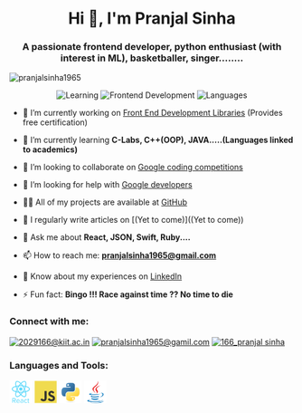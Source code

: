 <h1 align="center">Hi 👋, I'm Pranjal Sinha</h1>
<h3 align="center">A passionate frontend developer, python enthusiast (with interest in ML), basketballer, singer........</h3>

<p align="left"> 
  <img src="https://komarev.com/ghpvc/?username=pranjalsinha1965&label=Profile%20views&color=0e75b6&style=flat" alt="pranjalsinha1965" />
</p>

<!-- Your badges -->
<p align="center">
  <img src="https://img.shields.io/badge/Status-Learning-brightgreen" alt="Learning">
  <img src="https://img.shields.io/badge/Focus-Frontend%20Development-blue" alt="Frontend Development">
  <img src="https://img.shields.io/badge/Languages-C--Labs%2C%20C%2B%2B%2C%20Java-ff69b4" alt="Languages">
</p>

<!-- Your current activities and interests -->
- 🔭 I’m currently working on [Front End Development Libraries](https://www.freecodecamp.org/learn/front-end-development-libraries/) (Provides free certification)

- 🌱 I’m currently learning **C-Labs, C++(OOP), JAVA.....(Languages linked to academics)**

- 👯 I’m looking to collaborate on [Google coding competitions](https://codingcompetitions.withgoogle.com/)

- 🤝 I’m looking for help with [Google developers](https://developers.google.com/learn?skill=introductory)

- 👨‍💻 All of my projects are available at [GitHub](https://github.com/pranjalsinha1965)

- 📝 I regularly write articles on [(Yet to come)]((Yet to come))

- 💬 Ask me about **React, JSON, Swift, Ruby....**

- 📫 How to reach me: **pranjalsinha1965@gmail.com**

- 📄 Know about my experiences on [LinkedIn](https://www.linkedin.com/in/pranjal-sinha-9b2137225/)

- ⚡ Fun fact: **Bingo !!! Race against time ?? No time to die**

<!-- Your social links -->
<h3 align="left">Connect with me:</h3>
<p align="left">
  <a href="https://codepen.io/2029166@kiit.ac.in" target="blank"><img align="center" src="https://raw.githubusercontent.com/rahuldkjain/github-profile-readme-generator/master/src/images/icons/Social/codepen.svg" alt="2029166@kiit.ac.in" height="30" width="40" /></a>
  <a href="https://linkedin.com/in/pranjalsinha1965@gamil.com" target="blank"><img align="center" src="https://raw.githubusercontent.com/rahuldkjain/github-profile-readme-generator/master/src/images/icons/Social/linked-in-alt.svg" alt="pranjalsinha1965@gamil.com" height="30" width="40" /></a>
  <a href="https://stackoverflow.com/users/166_pranjal sinha" target="blank"><img align="center" src="https://raw.githubusercontent.com/rahuldkjain/github-profile-readme-generator/master/src/images/icons/Social/stack-overflow.svg" alt="166_pranjal sinha" height="30" width="40" /></a>
  <!-- Add more social links as needed -->
</p>

<!-- Languages and Tools section with icons -->
<h3 align="left">Languages and Tools:</h3>
<p align="left">
  <!-- Your icons go here, replace or add more based on your preferences -->
  <img src="https://raw.githubusercontent.com/devicons/devicon/master/icons/react/react-original-wordmark.svg" alt="React" width="40" height="40"/>
  <img src="https://raw.githubusercontent.com/devicons/devicon/master/icons/javascript/javascript-original.svg" alt="JavaScript" width="40" height="40"/>
  <img src="https://raw.githubusercontent.com/devicons/devicon/master/icons/python/python-original.svg" alt="Python" width="40" height="40"/>
  <img src="https://raw.githubusercontent.com/devicons/devicon/master/icons/java/java-original.svg" alt="Java" width="40" height="40"/>
  <!-- Add more icons for your skills and tools -->
</p>
